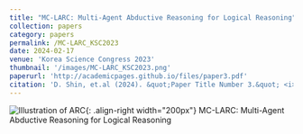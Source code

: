 ```yaml
---
title: "MC-LARC: Multi-Agent Abductive Reasoning for Logical Reasoning"
collection: papers
category: papers
permalink: /MC-LARC_KSC2023
date: 2024-02-17
venue: 'Korea Science Congress 2023'
thumbnail: '/images/MC-LARC_KSC2023.png'
paperurl: 'http://academicpages.github.io/files/paper3.pdf'
citation: 'D. Shin, et.al (2024). &quot;Paper Title Number 3.&quot; <i>GitHub Journal of Bugs</i>. 1(3).'
---
```


![Illustration of ARC](/images/500x300.png){: .align-right width="200px"}
MC-LARC: Multi-Agent Abductive Reasoning for Logical Reasoning